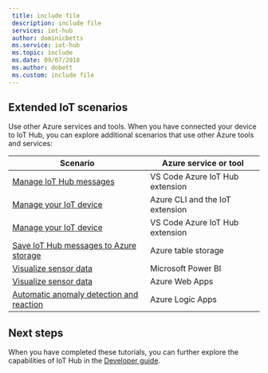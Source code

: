 ```yaml
---
 title: include file
 description: include file
 services: iot-hub
 author: dominicbetts
 ms.service: iot-hub
 ms.topic: include
 ms.date: 09/07/2018
 ms.author: dobett
 ms.custom: include file
---
```


## Extended IoT scenarios

Use other Azure services and tools. When you have connected your device to IoT Hub, you can explore additional scenarios that use other Azure tools and services:

| Scenario                                                   | Azure service or tool              |
|----------------------------------------------------------- |------------------------------------|
| [Manage IoT Hub messages](../articles/iot-hub/iot-hub-vscode-iot-toolkit-cloud-device-messaging.md)                  | VS Code Azure IoT Hub extension|
| [Manage your IoT device](../articles/iot-hub/iot-hub-device-management-iot-extension-azure-cli-2-0.md)                        | Azure CLI and the IoT extension    |
| [Manage your IoT device](../articles/iot-hub/iot-hub-device-management-iot-toolkit.md)                | VS Code Azure IoT Hub extension|
| [Save IoT Hub messages to Azure storage](../articles/iot-hub/tutorial-routing.md#route-to-a-storage-account)  | Azure table storage                |
| [Visualize sensor data](../articles/iot-hub/iot-hub-live-data-visualization-in-power-bi.md)                      | Microsoft Power BI                 |
| [Visualize sensor data](../articles/iot-hub/iot-hub-live-data-visualization-in-web-apps.md)                      | Azure Web Apps                     |
| [Automatic anomaly detection and reaction](../articles/iot-hub/iot-hub-monitoring-notifications-with-azure-logic-apps.md) | Azure Logic Apps                   |

## Next steps

When you have completed these tutorials, you can further explore the capabilities of IoT Hub in the [Developer guide](../articles/iot-hub/iot-hub-devguide.md).
